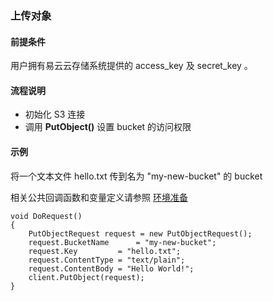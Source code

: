 ### 上传对象

#### 前提条件

用户拥有易云云存储系统提供的 access_key 及 secret_key 。

#### 流程说明

* 初始化 S3 连接
* 调用 **PutObject()** 设置 bucket 的访问权限

#### 示例

将一个文本文件 hello.txt 传到名为 "my-new-bucket" 的 bucket

相关公共回调函数和变量定义请参照 [环境准备](../prepare.md)
```
void DoRequest()
{
    PutObjectRequest request = new PutObjectRequest();
    request.BucketName      = "my-new-bucket";
    request.Key         = "hello.txt";
    request.ContentType = "text/plain";
    request.ContentBody = "Hello World!";
    client.PutObject(request);
}
```
